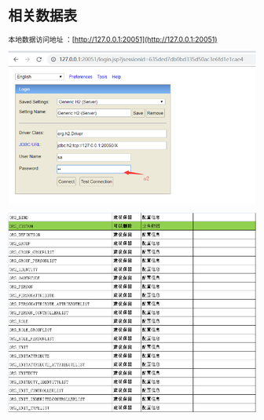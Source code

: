 # 相关数据表

本地数据访问地址 ：[http://127.0.0.1:20051](http://127.0.0.1:20051)

![](../.gitbook/assets/image%20%2880%29.png)

![](../.gitbook/assets/image%20%2850%29.png)


